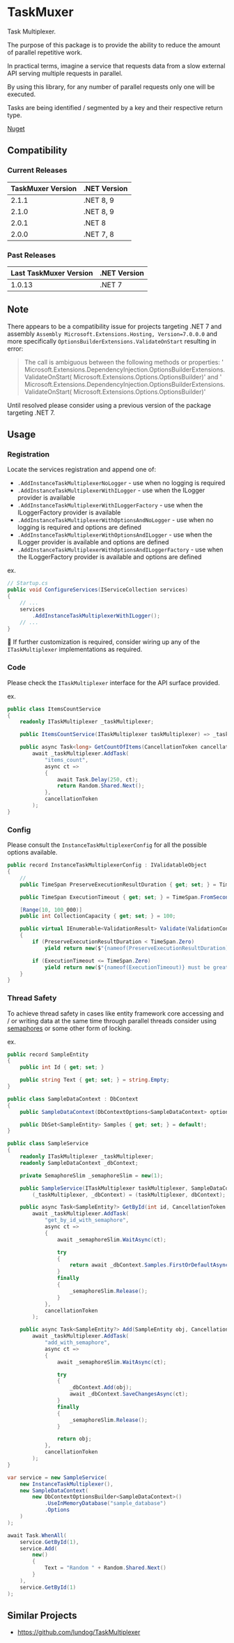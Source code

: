 # TaskMuxer

Task Multiplexer.

The purpose of this package is to provide the ability to reduce the amount of parallel repetitive work.

In practical terms, imagine a service that requests data from a slow external API serving multiple requests in parallel.

By using this library, for any number of parallel requests only one will be executed.

Tasks are being identified / segmented by a key and their respective return type.

[Nuget](https://www.nuget.org/packages/TaskMuxer/)

## Compatibility

### Current Releases

| TaskMuxer Version | .NET Version |
|-------------------|--------------|
| 2.1.1             | .NET 8, 9    |
| 2.1.0             | .NET 8, 9    |
| 2.0.1             | .NET 8       |
| 2.0.0             | .NET 7, 8    |

### Past Releases

| Last TaskMuxer Version | .NET Version |
|------------------------|--------------|
| 1.0.13                 | .NET 7       |

## Note

There appears to be a compatibility issue for projects targeting .NET 7 and assembly
`Assembly Microsoft.Extensions.Hosting, Version=7.0.0.0` and more specifically
`OptionsBuilderExtensions.ValidateOnStart` resulting in error:

> The call is ambiguous between the following methods or properties: '
> Microsoft.Extensions.DependencyInjection.OptionsBuilderExtensions.ValidateOnStart<TOptions>(
> Microsoft.Extensions.Options.OptionsBuilder<TOptions>)' and '
> Microsoft.Extensions.DependencyInjection.OptionsBuilderExtensions.ValidateOnStart<TOptions>(
> Microsoft.Extensions.Options.OptionsBuilder<TOptions>)'

Until resolved please consider using a previous version of the package targeting .NET 7.

## Usage

### Registration

Locate the services registration and append one of:

- `.AddInstanceTaskMultiplexerNoLogger` - use when no logging is required
- `.AddInstanceTaskMultiplexerWithILogger` - use when the ILogger provider is available
- `.AddInstanceTaskMultiplexerWithILoggerFactory` - use when the ILoggerFactory provider is available
- `.AddInstanceTaskMultiplexerWithOptionsAndNoLogger` - use when no logging is required and options are defined
- `.AddInstanceTaskMultiplexerWithOptionsAndILogger` - use when the ILogger provider is available and options are
  defined
- `.AddInstanceTaskMultiplexerWithOptionsAndILoggerFactory` - use when the ILoggerFactory provider is available and
  options are defined

ex.

```csharp
// Startup.cs
public void ConfigureServices(IServiceCollection services)
{
    // ...
    services
        .AddInstanceTaskMultiplexerWithILogger();
    // ...
}
```

📝 If further customization is required, consider wiring up any of the `ITaskMultiplexer` implementations as required.

### Code

Please check the `ITaskMultiplexer` interface for the API surface provided.

ex.

```csharp
public class ItemsCountService
{
    readonly ITaskMultiplexer _taskMultiplexer;

    public ItemsCountService(ITaskMultiplexer taskMultiplexer) => _taskMultiplexer = taskMultiplexer;

    public async Task<long> GetCountOfItems(CancellationToken cancellationToken = default) =>
        await _taskMultiplexer.AddTask(
            "items_count",
            async ct =>
            {
                await Task.Delay(250, ct);
                return Random.Shared.Next();
            },
            cancellationToken
        );
}
```

### Config

Please consult the `InstanceTaskMultiplexerConfig` for all the possible options available.

```csharp
public record InstanceTaskMultiplexerConfig : IValidatableObject
{
    //
    public TimeSpan PreserveExecutionResultDuration { get; set; } = TimeSpan.Zero;

    public TimeSpan ExecutionTimeout { get; set; } = TimeSpan.FromSeconds(30);

    [Range(10, 100_000)]
    public int CollectionCapacity { get; set; } = 100;

    public virtual IEnumerable<ValidationResult> Validate(ValidationContext validationContext)
    {
        if (PreserveExecutionResultDuration < TimeSpan.Zero)
            yield return new($"{nameof(PreserveExecutionResultDuration)} must be equal or greater than {TimeSpan.Zero}", new[] { nameof(ExecutionTimeout) });

        if (ExecutionTimeout <= TimeSpan.Zero)
            yield return new($"{nameof(ExecutionTimeout)} must be greater than {TimeSpan.Zero}", new[] { nameof(ExecutionTimeout) });
    }
}
```

### Thread Safety

To achieve thread safety in cases like entity framework core accessing and / or writing data at the same time through
parallel threads consider
using [semaphores](https://learn.microsoft.com/en-us/dotnet/api/system.threading.semaphoreslim) or some other form of
locking.

ex.

```csharp
public record SampleEntity
{
    public int Id { get; set; }

    public string Text { get; set; } = string.Empty;
}

public class SampleDataContext : DbContext
{
    public SampleDataContext(DbContextOptions<SampleDataContext> options) : base(options) { }

    public DbSet<SampleEntity> Samples { get; set; } = default!;
}

public class SampleService
{
    readonly ITaskMultiplexer _taskMultiplexer;
    readonly SampleDataContext _dbContext;

    private SemaphoreSlim _semaphoreSlim = new(1);

    public SampleService(ITaskMultiplexer taskMultiplexer, SampleDataContext dbContext) =>
        (_taskMultiplexer, _dbContext) = (taskMultiplexer, dbContext);

    public async Task<SampleEntity?> GetById(int id, CancellationToken cancellationToken = default) =>
        await _taskMultiplexer.AddTask(
            "get_by_id_with_semaphore",
            async ct =>
            {
                await _semaphoreSlim.WaitAsync(ct);

                try
                {
                    return await _dbContext.Samples.FirstOrDefaultAsync(x => x.Id == id, ct);
                }
                finally
                {
                    _semaphoreSlim.Release();
                }
            },
            cancellationToken
        );

    public async Task<SampleEntity?> Add(SampleEntity obj, CancellationToken cancellationToken = default) =>
        await _taskMultiplexer.AddTask(
            "add_with_semaphore",
            async ct =>
            {
                await _semaphoreSlim.WaitAsync(ct);

                try
                {
                    _dbContext.Add(obj);
                    await _dbContext.SaveChangesAsync(ct);
                }
                finally
                {
                    _semaphoreSlim.Release();
                }

                return obj;
            },
            cancellationToken
        );
}

var service = new SampleService(
    new InstanceTaskMultiplexer(),
    new SampleDataContext(
        new DbContextOptionsBuilder<SampleDataContext>()
            .UseInMemoryDatabase("sample_database")
            .Options
    )
);

await Task.WhenAll(
    service.GetById(1),
    service.Add(
        new()
        {
            Text = "Random " + Random.Shared.Next()
        }
    ),
    service.GetById(1)
);
```

## Similar Projects

- https://github.com/lundog/TaskMultiplexer

